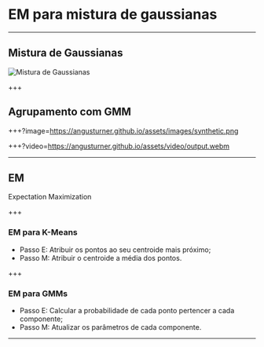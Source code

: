 # EM para mistura de gaussianas

---

## Mistura de Gaussianas

![Mistura de Gaussianas](https://camo.githubusercontent.com/ad5d30ef629d6b98fe4c80041f06f5415d799c1c/687474703a2f2f626a6c6b656e672e6769746875622e696f2f696d616765732f676d6d2e706e67)

+++

## Agrupamento com GMM
+++?image=https://angusturner.github.io/assets/images/synthetic.png

+++?video=https://angusturner.github.io/assets/video/output.webm

---

## EM

Expectation Maximization

+++

### EM para K-Means

- Passo E: Atribuir os pontos ao seu centroide mais próximo;
- Passo M: Atribuir o centroide a média dos pontos.

+++

### EM para GMMs

- Passo E: Calcular a probabilidade de cada ponto pertencer a cada componente;
- Passo M: Atualizar os parâmetros de cada componente.

---
